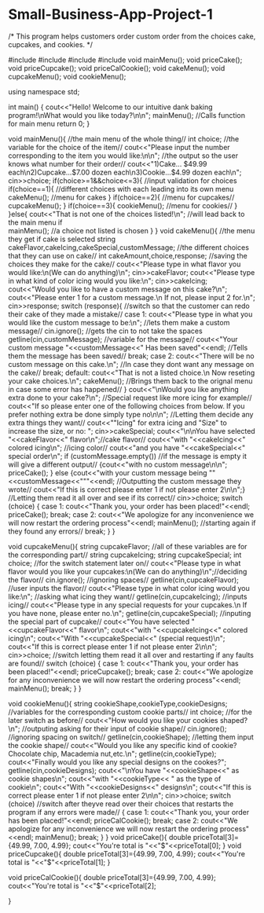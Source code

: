 # Small-Business-App-Project-1
/*
This program helps customers order custom order from the choices cake, cupcakes, and cookies.
*/





#include <iostream>
#include<iomanip>
#include<vector>
#include<string>
void mainMenu();
void priceCake();
void priceCupcake();
void priceCalCookie();
void cakeMenu();
void cupcakeMenu();
void cookieMenu();

using namespace std;

int main() {
  cout<<"Hello! Welcome to our intuitive dank baking program!\nWhat would you like today?\n\n";
  mainMenu(); //Calls function for main menu
  return 0;
}



void mainMenu(){    //the main menu of the whole thing//
  int choice;       //the variable for the choice of the item//
  cout<<"Please input the number corresponding to the item you would like:\n\n";     //the output so the user knows what number for their order//
  cout<<"1)Cake... $49.99 each\n2)Cupcake...$7.00 dozen each\n3)Cookie...$4.99 dozen each\n";
  cin>>choice;
  if(choice>=1&&choice<=3){         //input validation for choices
    if(choice==1){                  //different choices with each leading into its own menu
      cakeMenu();                   //menu for cakes
    }
    if(choice==2){                  //menu for cupcakes//
      cupcakeMenu();
    }
    if(choice==3){
      cookieMenu();                 //menu for cookies//
    }
  }else{
    cout<<"That is not one of the choices listed!\n"; //will lead back to the main menu if   
    mainMenu();                                       //a choice not listed is chosen
  }
}
void cakeMenu(){    //the menu they get if cake is selected
  string cakeFlavor,cakeIcing,cakeSpecial,customMessage;    //the different choices that they can use on cake//
  int cakeAmount,choice,response; //saving the choices they make for the cake//
  cout<<"Please type in what flavor you would like:\n(We can do anything)\n";
  cin>>cakeFlavor;
  cout<<"Please type in what kind of color icing would you like:\n";
  cin>>cakeIcing;
  cout<<"Would you like to have a custom message on this cake?\n";
  cout<<"Please enter 1 for a custom message.\n If not, please input 2 for.\n";
  cin>>response;
  switch (response){  //switch so that the customer can redo their cake of they made a mistake//
    case 1:
    cout<<"Please type in what you would like the custom message to be:\n"; //lets them make a custom message//
    cin.ignore();         //gets the cin to not take the spaces
    getline(cin,customMessage);                       //variable for the message//
    cout<<"Your custom message "<<customMessage<<" Has been saved"<<endl;  //Tells them the message has been saved//
    break;
    case 2:
    cout<<"There will be no custom message on this cake.\n"; //In case they dont want any message on the cake//
    break;
   default:
    cout<<"That is not a listed choice.\n Now reseting your cake choices.\n";
    cakeMenu();   //Brings them back to the orignal menu in case some error has happened//
  }
  cout<<"\nWould you like anything extra done to your cake?\n";  //Special request like more icing for example//
  cout<<"If so please enter one of the following choices from below. If you prefer nothing extra be done simply type no\n\n"; //Letting them decide any extra things they want//
  cout<<"\"Icing\" for extra icing and \"Size\" to increase the size, or no: ";
  cin>>cakeSpecial;
  cout<<"\n\nYou have selected "<<cakeFlavor<<" flavor\n";//cake flavor//
  cout<<"with "<<cakeIcing<<" colored icing\n"; //icing color//
  cout<<"and you have "<<cakeSpecial<<" special order\n";
  if (customMessage.empty())  //if the message is empty it will give a different output//
  {cout<<"with no custom message\n\n";
    priceCake();
  }
  else
  {cout<<"with your custom message being \""<<customMessage<<"\""<<endl; //Outputting the custom message they wrote//
  cout<<"If this is correct please enter 1 if not please enter 2\n\n";}  //Letting them read it all over and see if its correct//
  cin>>choice;
   switch (choice)
  {
    case 1:
    cout<<"Thank you, your order has been placed!"<<endl;
    priceCake();
    break;
    case 2: 
    cout<<"We apologize for any inconvenience we will now restart the ordering process"<<endl;
    mainMenu(); //starting again if they found any errors//
    break;
}
  }


void cupcakeMenu(){
  string cupcakeFlavor; //all of these variables are for the corresponding part//
  string cupcakeIcing;
  string cupcakeSpecial;
  int choice; //for the switch statement later on//
  cout<<"Please type in what flavor would you like your cupcakes:\n(We can do anything)\n";//deciding the flavor//
  cin.ignore(); //ignoring spaces//
  getline(cin,cupcakeFlavor); //user inputs the flavor//
  cout<<"Please type in what color icing would you like:\n"; //asking what icing they want//
  getline(cin,cupcakeIcing);  //inputs icing//
  cout<<"Please type in any special requests for your cupcakes.\n If you have none, please enter no.\n";
  getline(cin,cupcakeSpecial);  //inputing the special part of cupcake//
  cout<<"You have selected "<<cupcakeFlavor<<" flavor\n";
  cout<<"with "<<cupcakeIcing<<" colored icing\n";
  cout<<"With "<<cupcakeSpecial<<" (special request)\n";
  cout<<"If this is correct please enter 1 if not please enter 2\n\n";
  cin>>choice;  //switch letting them read it all over and restarting if any faults are found//
  switch (choice)
  {
    case 1:
    cout<<"Thank you, your order has been placed!"<<endl;
    priceCupcake();
    break;
    case 2: 
    cout<<"We apologize for any inconvenience we will now restart the ordering process"<<endl;
    mainMenu();
    break;
}
}

void cookieMenu(){
  string cookieShape,cookieType,cookieDesigns;  //variables for the corresponding custom cookie parts//
  int choice; //for the later switch as before//
  cout<<"How would you like your cookies shaped?\n";  //outputing asking for their input of cookie shape//
  cin.ignore(); //ignoring spacing on switch//
  getline(cin,cookieShape); //letting them input the cookie shape//
  cout<<"Would you like any specific kind of cookie? Chocolate chip, Macademia nut,etc.\n";
  getline(cin,cookieType);
  cout<<"Finally would you like any special designs on the cookes?";
  getline(cin,cookieDesigns);
  cout<<"\nYou have "<<cookieShape<<" as cookie shapes\n";
  cout<<"with "<<cookieType<< " as the type of cookie\n";
  cout<<"With "<<cookieDesigns<<" designs\n";
  cout<<"If this is correct please enter 1 if not please enter 2\n\n";
  cin>>choice;
  switch (choice) //switch after theyve read over their choices that restarts the program if any errors were made//
  {
    case 1:
    cout<<"Thank you, your order has been placed!"<<endl;
    priceCalCookie();
    break;
    case 2: 
    cout<<"We apologize for any inconvenience we will now restart the ordering process"<<endl;
    mainMenu();
    break;
}
}
void priceCake(){
  double priceTotal[3]={49.99, 7.00, 4.99};
  cout<<"You're total is "<<"$"<<priceTotal[0];
}
void priceCupcake(){
  double priceTotal[3]={49.99, 7.00, 4.99};
  cout<<"You're total is "<<"$"<<priceTotal[1];
}

void priceCalCookie(){
  double priceTotal[3]={49.99, 7.00, 4.99};
  cout<<"You're total is "<<"$"<<priceTotal[2];
  
}

